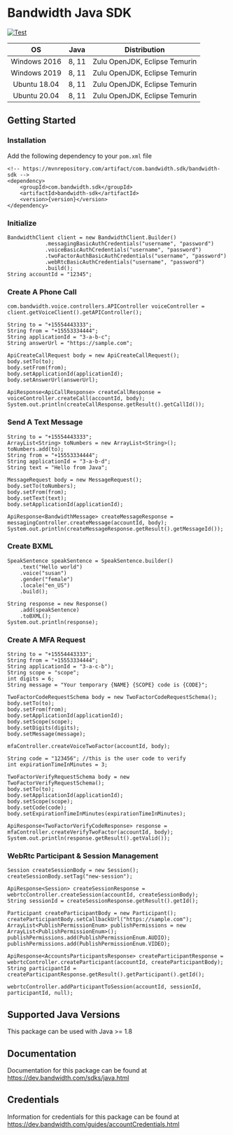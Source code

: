 # Bandwidth Java SDK

[![Test](https://github.com/Bandwidth/java-sdk/actions/workflows/test.yaml/badge.svg)](https://github.com/Bandwidth/java-sdk/actions/workflows/test.yaml)

| **OS** | **Java** | **Distribution** |
|:---:|:---:|:---:|
| Windows 2016 | 8, 11 | Zulu OpenJDK, Eclipse Temurin |
| Windows 2019 | 8, 11 | Zulu OpenJDK, Eclipse Temurin |
| Ubuntu 18.04 | 8, 11 | Zulu OpenJDK, Eclipse Temurin |
| Ubuntu 20.04 | 8, 11 | Zulu OpenJDK, Eclipse Temurin |
## Getting Started

### Installation

Add the following dependency to your `pom.xml` file

```
<!-- https://mvnrepository.com/artifact/com.bandwidth.sdk/bandwidth-sdk -->
<dependency>
    <groupId>com.bandwidth.sdk</groupId>
    <artifactId>bandwidth-sdk</artifactId>
    <version>{version}</version>
</dependency>
```

### Initialize

```
BandwidthClient client = new BandwidthClient.Builder()
            .messagingBasicAuthCredentials("username", "password")
            .voiceBasicAuthCredentials("username", "password")
            .twoFactorAuthBasicAuthCredentials("username", "password")
            .webRtcBasicAuthCredentials("username", "password")
            .build();
String accountId = "12345";
```

### Create A Phone Call

```
com.bandwidth.voice.controllers.APIController voiceController = client.getVoiceClient().getAPIController();

String to = "+15554443333";
String from = "+15553334444";
String applicationId = "3-a-b-c";
String answerUrl = "https://sample.com";

ApiCreateCallRequest body = new ApiCreateCallRequest();
body.setTo(to);
body.setFrom(from);
body.setApplicationId(applicationId);
body.setAnswerUrl(answerUrl);

ApiResponse<ApiCallResponse> createCallResponse = voiceController.createCall(accountId, body);
System.out.println(createCallResponse.getResult().getCallId());
```

### Send A Text Message

```
String to = "+15554443333";
ArrayList<String> toNumbers = new ArrayList<String>();
toNumbers.add(to);
String from = "+15553334444";
String applicationId = "3-a-b-d";
String text = "Hello from Java";

MessageRequest body = new MessageRequest();
body.setTo(toNumbers);
body.setFrom(from);
body.setText(text);
body.setApplicationId(applicationId);

ApiResponse<BandwidthMessage> createMessageResponse = messagingController.createMessage(accountId, body);
System.out.println(createMessageResponse.getResult().getMessageId());
```

### Create BXML

```
SpeakSentence speakSentence = SpeakSentence.builder()
    .text("Hello world")
    .voice("susan")
    .gender("female")
    .locale("en_US")
    .build();

String response = new Response()
    .add(speakSentence)
    .toBXML();
System.out.println(response);
```

### Create A MFA Request

```
String to = "+15554443333";
String from = "+15553334444";
String applicationId = "3-a-c-b");
String scope = "scope";
int digits = 6;
String message = "Your temporary {NAME} {SCOPE} code is {CODE}";

TwoFactorCodeRequestSchema body = new TwoFactorCodeRequestSchema();
body.setTo(to);
body.setFrom(from);
body.setApplicationId(applicationId);
body.setScope(scope);
body.setDigits(digits);
body.setMessage(message);

mfaController.createVoiceTwoFactor(accountId, body);

String code = "123456"; //this is the user code to verify
int expirationTimeInMinutes = 3;

TwoFactorVerifyRequestSchema body = new TwoFactorVerifyRequestSchema();
body.setTo(to);
body.setApplicationId(applicationId);
body.setScope(scope);
body.setCode(code);
body.setExpirationTimeInMinutes(expirationTimeInMinutes);

ApiResponse<TwoFactorVerifyCodeResponse> response = mfaController.createVerifyTwoFactor(accountId, body);
System.out.println(response.getResult().getValid());
```

### WebRtc Participant & Session Management

```
Session createSessionBody = new Session();
createSessionBody.setTag("new-session");

ApiResponse<Session> createSessionResponse = webrtcController.createSession(accountId, createSessionBody);
String sessionId = createSessionResponse.getResult().getId();

Participant createParticipantBody = new Participant();
createParticipantBody.setCallbackUrl("https://sample.com");
ArrayList<PublishPermissionEnum> publishPermissions = new ArrayList<PublishPermissionEnum>();
publishPermissions.add(PublishPermissionEnum.AUDIO);
publishPermissions.add(PublishPermissionEnum.VIDEO);

ApiResponse<AccountsParticipantsResponse> createParticipantResponse = webrtcController.createParticipant(accountId, createParticipantBody);
String participantId = createParticipantResponse.getResult().getParticipant().getId();

webrtcController.addParticipantToSession(accountId, sessionId, participantId, null);
```

## Supported Java Versions

This package can be used with Java >= 1.8 

## Documentation

Documentation for this package can be found at https://dev.bandwidth.com/sdks/java.html

## Credentials

Information for credentials for this package can be found at https://dev.bandwidth.com/guides/accountCredentials.html

